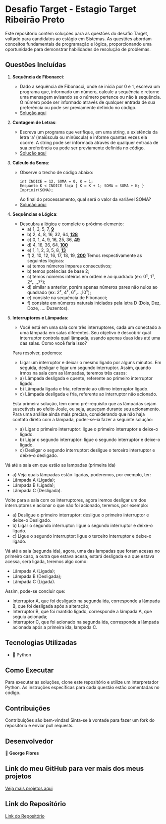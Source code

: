 # Desafio Target - Estagio Target Ribeirão Preto

Este repositório contém soluções para as questões do desafio Target, voltado para candidatos ao estágio em Sistemas. As questões abordam conceitos fundamentais de programação e lógica, proporcionando uma oportunidade para demonstrar habilidades de resolução de problemas.

## Questões Incluídas

1. **Sequência de Fibonacci**: 
   - Dado a sequência de Fibonacci, onde se inicia por 0 e 1, escreva um programa que, informado um número, calcule a sequência e retorne uma mensagem avisando se o número pertence ou não à sequência. O número pode ser informado através de qualquer entrada de sua preferência ou pode ser previamente definido no código.
   - [Solução aqui](https://github.com/GeorgeAlexsander/Estagio_Target_Ribeirao_Preto/blob/main/Questao_1_fibonacci_check/fibonacci_check.py)

2. **Contagem de Letras**: 
   - Escreva um programa que verifique, em uma string, a existência da letra ‘a’ (maiúscula ou minúscula) e informe quantas vezes ela ocorre. A string pode ser informada através de qualquer entrada de sua preferência ou pode ser previamente definida no código.
   - [Solução aqui](https://github.com/GeorgeAlexsander/Estagio_Target_Ribeirao_Preto/blob/main/Questao_2_contar_letra_a/Questao_2_contar_letra_a.py)

3. **Cálculo da Soma**: 
   - Observe o trecho de código abaixo:
     ```plaintext
     int INDICE = 12, SOMA = 0, K = 1;
     Enquanto K < INDICE faça { K = K + 1; SOMA = SOMA + K; }
     Imprimir(SOMA);
     ```
     Ao final do processamento, qual será o valor da variável SOMA?
   - [Solução aqui](https://github.com/GeorgeAlexsander/Estagio_Target_Ribeirao_Preto/blob/main/Questao_3_sum_calculation/sum_calculation.py)

4. **Sequências e Lógica**: 
   - Descubra a lógica e complete o próximo elemento:
     - a) 1, 3, 5, 7, <u>**9**</u>
     - b) 2, 4, 8, 16, 32, 64, <u>**128**</u>
     - c) 0, 1, 4, 9, 16, 25, 36, <u>**49**</u>
     - d) 4, 16, 36, 64, <u>**100**</u>
     - e) 1, 1, 2, 3, 5, 8, <u>**13**</u>
     - f) 2, 10, 12, 16, 17, 18, 19, <u>**200**</u>
    Temos respectivamente as seguintes lógicas:
     - a) temos números impares consecutivos;
     - b) temos potências de base 2;
     - c) temos números inteiros em ordem e ao quadrado (ex: 0², 1², 2²,...,7²);
     - d) similar a anterior, porém apenas números pares não nulos ao quadrado (ex: 2², 4², 6²,...,10²);
     - e) consiste na sequência de Fibonacci;
     - f) consiste em números naturais iniciados pela letra D (Dois, Dez, Doze, .... Duzentos).

5. **Interruptores e Lâmpadas**: 
   - Você está em uma sala com três interruptores, cada um conectado a uma lâmpada em salas diferentes. Seu objetivo é descobrir qual interruptor controla qual lâmpada, usando apenas duas idas até uma das salas. Como você faria isso?
   
   Para resolver, podemos:
   - Ligar um interruptor e deixar o mesmo ligado por alguns minutos. Em seguida, desligar e ligar um segundo interruptor.
   Assim, quando irmos na sala com as lâmpadas, teremos três casos:
   - a) Lâmpada desligada e quente, referente ao primeiro interruptor ligado.
   - b) Lâmpada ligada e fria, referente ao ultimo interruptor ligado.
   - c) Lâmpada desligada e fria, referente ao interruptor não acionado.
   
   Esta primeira solução, tem como pré-requisito que as lâmpadas sejam suscetíveis ao efeito Joule, ou seja, aqueçam durante seu acionamento. Para uma análise ainda mais precisa, considerando que não haja contato direto com a lâmpada, poder-se-ia fazer a seguinte solução:
   - a) Ligar o primeiro interruptor: ligue o primeiro interruptor e deixe-o ligado.
   - b) Ligar o segundo interruptor: ligue o segundo interruptor e deixe-o ligado.
   - c) Desligar o segundo interruptor: desligue o terceiro interruptor e deixe-o desligado.

Vá até a sala em que estão as lampadas (primeira ida)
   - a) Veja quais lâmpadas estão ligadas, poderemos, por exemplo, ter:
   - Lâmpada A (Ligada);
   - Lâmpada B (Ligada); 
   - Lâmpada C (Desligada).

Volte para a sala com os interruptores, agora iremos desligar um dos interruptores e acionar o que não foi acionado, teremos, por exemplo:
   - a) Desligue o primeiro interruptor: desligue o primeiro interruptor e deixe-o Desligado.
   - b) Ligar o segundo interruptor: ligue o segundo interruptor e deixe-o ligado.
   - c) Ligue o segundo interruptor: ligue o terceiro interruptor e deixe-o ligado.

Vá até a sala (segunda ida), agora, uma das lampadas que foram acesas no primeiro caso, a outra que estava acesa, estará desligada e a que estava acessa, será ligada, teremos algo como:
   - Lâmpada A (Ligada);
   - Lâmpada B (Desligada); 
   - Lâmpada C (Ligada).

Assim, pode-se concluir que:
  - Interruptor A, que foi desligado na segunda ida, corresponde a lâmpada B, que foi desligada após a alteração;
  - Interruptor B, que foi mantido ligado, corresponde a lâmpada A, que seguiu acionada;
  - Interruptor C, que foi acionado na segunda ida, corresponde a lâmpada acionada após a primeira ida, lampada C.

    
## Tecnologias Utilizadas

- 🐍 Python

## Como Executar

Para executar as soluções, clone este repositório e utilize um interpretador Python. As instruções específicas para cada questão estão comentadas no código.

## Contribuições

Contribuições são bem-vindas! Sinta-se à vontade para fazer um fork do repositório e enviar pull requests.

## Desenvolvedor

👤 **George Flores**

## Link do meu GitHub para ver mais dos meus projetos

[Veja mais projetos aqui](https://github.com/GeorgeAlexsander/)

## Link do Repositório

[Link do Repositório](https://github.com/GeorgeAlexsander/Estagio_Target_Ribeirao_Preto)
